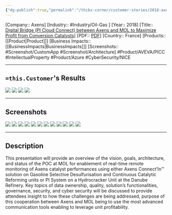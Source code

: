 ```yaml
---
{"dg-publish":true,"permalink":"/thibs-corner/customer-stories/2018-axens-digital-bridge-pi-cloud-connect-between-axens-and-mol-to-maximize-profit-from-conversion-catalysts/","noteIcon":""}
---
```


[Company:: Axens]
[Industry:: #Industry/Oil-Gas ]
[Year:: 2018]
[Title:: [Digital Bridge (PI Cloud Connect) between Axens and MOL to Maximize Profit from Conversion Catalysts](https://resources.osisoft.com/presentations/digital-bridge--pi-cloud-connectx-between-axens-and-mol-to-maximize-profit-from-conversion-catalysts/)]
[PDF:: [PDF](https://cdn.osisoft.com/osi/presentations/2018-uc-san-francisco/UC18NA-D2IT07-MOL-MHaragovics-Digital-Bridge-Axens-MOL-to-Maximize-Profit-Conversion-Catalysts.pdf)]
[Country:: France]
[Products:: [[Product\|Product]]]
[Business Impacts:: [[BusinessImpacts\|BusinessImpacts]]]
[Screenshots:: #Screenshot/CustomApp #Screenshot/Architecture]
#Product/AVEVA/PICC  #IntellectualProperty #Product/Azure #CyberSecurity/NICE  

---
## `=this.Customer`'s Results
![](https://i.imgur.com/l8zJCWw.png)
![](https://i.imgur.com/qRW0dfY.png)
![](https://i.imgur.com/Gzms06t.png)
![](https://i.imgur.com/M1tXf14.png)

---
## Screenshots
![](https://i.imgur.com/33ky5Kb.png)
![](https://i.imgur.com/8ujOGoj.png)
![](https://i.imgur.com/yPDhG1r.png)
![](https://i.imgur.com/z5fSob7.png)
![](https://i.imgur.com/eb58sNC.png)
![](https://i.imgur.com/SFnNjbB.png)
![](https://i.imgur.com/hlsbR4B.png)
![](https://i.imgur.com/rJO5bOy.png)
![](https://i.imgur.com/3Aaa4fl.png)
![](https://i.imgur.com/TIJrlDk.png)
![](https://i.imgur.com/NeTkQ2l.png)
![](https://i.imgur.com/O9uQsFa.png)


---
## Description
This presentation will provide an overview of the vision, goals, architecture, and status of the POC at MOL for enablement of real-time remote monitoring of Axens catalyst performances using either Axens Connect’In™ solution on Gasoline Selective Desulfurisation and Continuous Catalytic Reforming units or PI System on a Hydrocracker Unit at the Danube Refinery. Key topics of data ownership, quality, solution’s functionalities, governance, security, and cyber security will be discussed to provide attendees insight to how these challenges are being addressed, purpose of this cooperation between Axens and MOL being to use the most advanced communication tools enabling to leverage unit profitability.